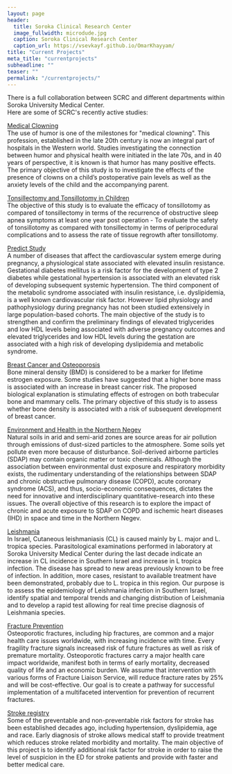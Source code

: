 ```yaml
---
layout: page
header:
  title: Soroka Clinical Research Center
  image_fullwidth: microdude.jpg
  caption: Soroka Clinical Research Center
  caption_url: https://vsevkayf.github.io/OmarKhayyam/
title: "Current Projects"
meta_title: "currentprojects"
subheadline: ""
teaser: ""
permalink: "/currentprojects/"
---
```


There is a full collaboration between SCRC and different departments within Soroka University Medical Center.  
Here are some of SCRC's recently active studies:  

<u>Medical Clowning</u>  
The use of humor is one of the milestones for "medical clowning". This profession, established in the late 20th century is now an integral part of hospitals in the Western world. Studies investigating the connection between humor and physical health were initiated in the late 70s, and in 40 years of perspective, it is known is that humor has many positive effects.
The primary objective of this study is to investigate the effects of the presence of clowns on a child’s postoperative pain levels as well as the anxiety levels of the child and the accompanying parent.

<u>Tonsillectomy and Tonsillotomy in Children</u>   
The objective of this study is to evaluate the efficacy of tonsillotomy as compared of tonsillectomy in terms of the recurrence of obstructive sleep apnea symptoms at least one year post operation - To evaluate the safety of tonsillotomy as compared with tonsillectomy in terms of periprocedural complications and to assess the rate of tissue regrowth after tonsillotomy.

<u>Predict Study</u>   
A number of diseases that affect the cardiovascular system emerge during pregnancy, a physiological state associated with elevated insulin resistance. Gestational diabetes mellitus is a risk factor for the development of type 2 diabetes while gestational hypertension is associated with an elevated risk of developing subsequent systemic hypertension. The third component of the metabolic syndrome associated with insulin resistance, i.e. dyslipidemia, is a well known cardiovascular risk factor. However lipid physiology and pathophysiology during pregnancy has not been studied extensively in large population-based cohorts. The main objective of the study is to strengthen and confirm the preliminary findings of elevated triglycerides and low HDL levels being associated with adverse pregnancy outcomes and elevated triglycerides and low HDL levels during the gestation are associated with a high risk of developing dyslipidemia and metabolic syndrome.

<u>Breast Cancer and Osteoporosis</u>   
Bone mineral density (BMD) is considered to be a marker for lifetime estrogen exposure. Some studies have suggested that a higher bone mass is associated with an increase in breast cancer risk. The proposed biological explanation is stimulating effects of estrogen on both trabecular bone and mammary cells.
The primary objective of this study is to assess whether bone density is associated with a risk of subsequent development of breast cancer.

<u>Environment and Health in the Northern Negev</u>   
Natural soils in arid and semi-arid zones are source areas for air pollution through emissions of dust-sized particles to the atmosphere. Some soils yet pollute even more because of disturbance. Soil-derived airborne particles (SDAP) may contain organic matter or toxic chemicals. Although the association between environmental dust exposure and respiratory morbidity exists, the rudimentary understanding of the relationships between SDAP and chronic obstructive pulmonary disease (COPD), acute coronary syndrome (ACS), and thus, socio-economic consequences, dictates the need for innovative and interdisciplinary quantitative-research into these issues. The overall objective of this research is to explore the impact of chronic and acute exposure to SDAP on COPD and ischemic heart diseases (IHD) in space and time in the Northern Negev.

<u>Leishmania</u>   
In Israel, Cutaneous leishmaniasis (CL) is caused mainly by L. major and L. tropica species. Parasitological examinations performed in laboratory at Soroka University Medical Center during the last decade indicate an increase in CL incidence in Southern Israel and increase in L tropica infection. The disease has spread to new areas previously known to be free of infection. In addition, more cases, resistant to available treatment have been demonstrated, probably due to L. tropica in this region.
Our purpose is  to assess the epidemiology of Leishmania infection in Southern Israel, identify spatial and temporal trends and changing distribution of Leishmania and to develop a rapid test allowing for real time precise diagnosis of Leishmania species.

<u>Fracture Prevention</u>   
Osteoporotic fractures, including hip fractures, are common and a major health care issues worldwide, with increasing incidence with time. Every fragility fracture signals increased risk of future fractures as well as risk of premature mortality. Osteoporotic fractures carry a major health care impact worldwide, manifest both in terms of early mortality, decreased quality of life and an economic burden. We assume that intervention with various forms of Fracture Liaison Service, will reduce fracture rates by 25% and will be cost-effective. Our goal is to create a pathway for successful implementation of a multifaceted intervention for prevention of recurrent fractures.

<u>Stroke registry</u>   
Some of the preventable and non-preventable risk factors for stroke has been established decades ago, including hypertension, dyslipidemia, age and race. Early diagnosis of stroke allows medical staff to provide treatment which reduces stroke related morbidity and mortality.
The main objective of this project is to identify additional risk factor for stroke in order to raise the level of suspicion in the ED for stroke patients and provide with faster and better medical care.
